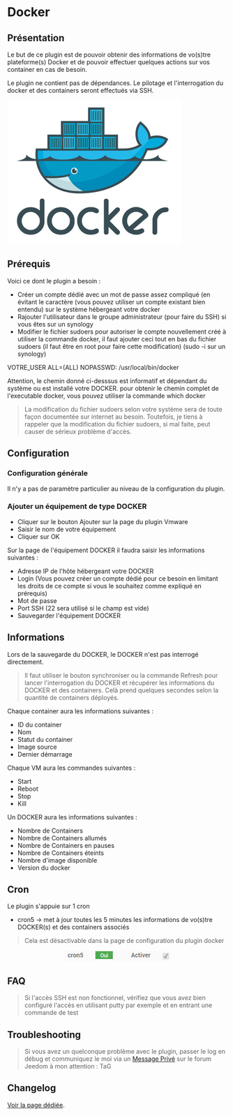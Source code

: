 # Docker

## Présentation

Le but de ce plugin est de pouvoir obtenir des informations de vo(s)tre plateforme(s) Docker et de pouvoir effectuer quelques actions sur vos container en cas de besoin.

Le plugin ne contient pas de dépendances.
Le pilotage et l'interrogation du docker et des containers seront effectués via SSH. 

![introduction01](../../../images/docker/docker_icon.png)


## Prérequis 

Voici ce dont le plugin a besoin : 
* Créer un compte dédié avec un mot de passe assez compliqué (en évitant le caractère  (vous pouvez utiliser un compte existant bien entendu) sur le système hébergeant votre docker
* Rajouter l'utilisateur dans le groupe administrateur (pour faire du SSH) si vous êtes sur un synology
* Modifier le fichier sudoers pour autoriser le compte nouvellement créé à utiliser la commande docker, il faut ajouter ceci tout en bas du fichier sudoers (il faut être en root pour faire cette modification) (sudo -i sur un synology)

VOTRE_USER  ALL=(ALL) NOPASSWD: /usr/local/bin/docker

Attention, le chemin donné ci-desssus est informatif et dépendant du système ou est installé votre DOCKER. pour obtenir le chemin complet de l'executable docker, vous pouvez utiliser la commande which docker

> La modification du fichier sudoers selon votre système sera de toute façon documentée sur internet au besoin. Toutefois, je tiens à rappeler que la modification du fichier sudoers, si mal faite, peut causer de sérieux problème d'accès.

## Configuration

### Configuration générale

Il n'y a pas de paramètre particulier au niveau de la configuration du plugin.

### Ajouter un équipement de type DOCKER

* Cliquer sur le bouton Ajouter sur la page du plugin Vmware
* Saisir le nom de votre équipement
* Cliquer sur OK

Sur la page de l'équipement DOCKER il faudra saisir les informations suivantes :

* Adresse IP de l'hôte hébergeant votre DOCKER
* Login  (Vous pouvez créer un compte dédié pour ce besoin en limitant les droits de ce compte si vous le souhaitez comme expliqué en prérequis)
* Mot de passe
* Port SSH (22 sera utilisé si le champ est vide)
* Sauvegarder l'équipement DOCKER


## Informations

Lors de la sauvegarde du DOCKER, le DOCKER n'est pas interrogé directement.

> Il faut utiliser le bouton synchroniser ou la commande Refresh pour lancer l'interrogation du DOCKER et récupérer les informations du DOCKER et des containers. Celà prend quelques secondes selon la quantité de containers déployés.

Chaque container aura les informations suivantes :
* ID du container
* Nom
* Statut du container
* Image source
* Dernier démarrage


Chaque VM aura les commandes suivantes :
* Start
* Reboot
* Stop
* Kill


Un DOCKER aura les informations suivantes : 
* Nombre de Containers
* Nombre de Containers allumés
* Nombre de Containers en pauses
* Nombre de Containers éteints
* Nombre d'image disponible
* Version du docker

## Cron

Le plugin s'appuie sur 1 cron
* cron5 -> met à jour toutes les 5 minutes les informations de vo(s)tre DOCKER(s) et des containers associés

> Cela est désactivable dans la page de configuration du plugin docker
<p align="center">
  <img src="https://github.com/TaGGoU91/jeedom_docs/blob/master/images/docker/cron_plugin.png?raw=true" alt="Liste des Crons"/>
</p>


## FAQ

> Si l'accès SSH est non fonctionnel, vérifiez que vous avez bien configuré l'accès en utilisant putty par exemple et en entrant une commande de test


## Troubleshooting

> Si vous avez un quelconque problème avec le plugin, passer le log en débug et communiquez le moi via un [Message Privé](https://www.jeedom.com/forum/ucp.php?i=pm&mode=compose) sur le forum Jeedom à mon attention : TaG


## Changelog

[Voir la page dédiée](../changelog.md).
